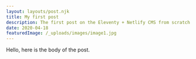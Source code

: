 ```yaml
---
layout: layouts/post.njk
title: My first post
description: The first post on the Eleventy + Netlify CMS from scratch blog
date: 2020-04-18
featuredImage: /_uploads/images/image1.jpg
---
```


Hello, here is the body of the post.

